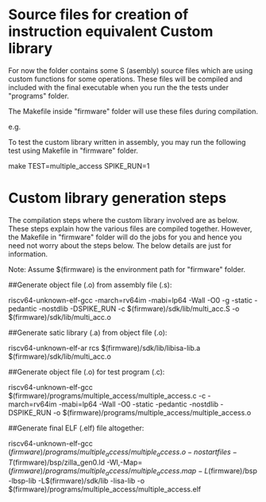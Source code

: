 # Source files for creation of instruction equivalent Custom library 

For now the folder contains some S (asembly) source files which are using custom functions for some operations.
These files will be compiled and included with the final executable when you run the the tests under "programs"
folder.

The Makefile inside "firmware" folder will use these files during compilation.

e.g.

To test the custom library written in assembly, you may run the following test using Makefile in
"firmware" folder.

make TEST=multiple_access SPIKE_RUN=1


# Custom library generation steps

The compilation steps where the custom library involved are as below. These steps explain how the various files are compiled 
together. However, the Makefile in "firmware" folder will do the jobs for you and hence you need not worry about the steps below.
The below details are just for information.

Note: Assume $(firmware) is the environment path for "firmware" folder.

##Generate object file (.o) from assembly file (.s):

riscv64-unknown-elf-gcc -march=rv64im -mabi=lp64 -Wall -O0 -g -static -pedantic -nostdlib -DSPIKE_RUN -c $(firmware)/sdk/lib/multi_acc.S -o $(firmware)/sdk/lib/multi_acc.o

##Generate satic library (.a) from object file (.o):

riscv64-unknown-elf-ar rcs $(firmware)/sdk/lib/libisa-lib.a $(firmware)/sdk/lib/multi_acc.o

##Generate object file (.o) for test program (.c):

riscv64-unknown-elf-gcc $(firmware)/programs/multiple_access/multiple_access.c -c -march=rv64im -mabi=lp64 -Wall -O0 -static -pedantic -nostdlib -DSPIKE_RUN -o $(firmware)/programs/multiple_access/multiple_access.o

##Generate final ELF (.elf) file altogether:

riscv64-unknown-elf-gcc $(firmware)/programs/multiple_access/multiple_access.o -nostartfiles -T$(firmware)/bsp/zilla_gen0.ld -Wl,-Map=$(firmware)/programs/multiple_access/multiple_access.map -L$(firmware)/bsp -lbsp-lib -L$(firmware)/sdk/lib -lisa-lib -o $(firmware)/programs/multiple_access/multiple_access.elf




 
